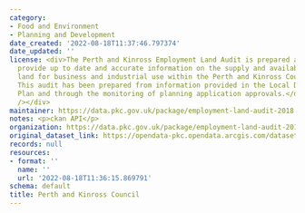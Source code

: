```yaml
---
category:
- Food and Environment
- Planning and Development
date_created: '2022-08-18T11:37:46.797374'
date_updated: ''
license: <div>The Perth and Kinross Employment Land Audit is prepared annually to
  provide up to date and accurate information on the supply and availability of employment
  land for business and industrial use within the Perth and Kinross Council area.
  This audit has been prepared from information provided in the Local Development
  Plan and through the monitoring of planning application approvals.</div><div><br
  /></div>
maintainer: https://data.pkc.gov.uk/package/employment-land-audit-2018
notes: <p>ckan API</p>
organization: https://data.pkc.gov.uk/package/employment-land-audit-2018
original_dataset_link: https://opendata-pkc.opendata.arcgis.com/datasets/a7219f663e64499f85ef3745e99c12ed_0.zip?outSR=%7B%22latestWkid%22%3A27700%2C%22wkid%22%3A27700%7D
records: null
resources:
- format: ''
  name: ''
  url: '2022-08-18T11:36:15.869791'
schema: default
title: Perth and Kinross Council
---
```

